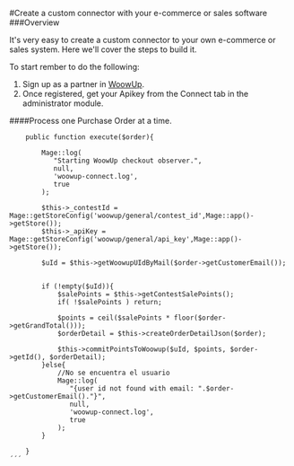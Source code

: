 #Create a custom connector with your e-commerce or sales software
###Overview

It's very easy to create a custom connector to your own e-commerce or sales system. Here we'll cover the steps to build it.

To start rember to do the following:

1. Sign up as a partner in [WoowUp](http://www.woowup.com).
2. Once registered, get your Apikey from the Connect tab in the administrator module.

####Process one Purchase Order at a time.

```
    public function execute($order){

        Mage::log(
           "Starting WoowUp checkout observer.",
           null,
           'woowup-connect.log',
           true
        );

        $this->_contestId = Mage::getStoreConfig('woowup/general/contest_id',Mage::app()->getStore());
        $this->_apiKey = Mage::getStoreConfig('woowup/general/api_key',Mage::app()->getStore());

        $uId = $this->getWoowupUIdByMail($order->getCustomerEmail());


        if (!empty($uId)){
            $salePoints = $this->getContestSalePoints();
            if( !$salePoints ) return;

            $points = ceil($salePoints * floor($order->getGrandTotal()));
            $orderDetail = $this->createOrderDetailJson($order);

            $this->commitPointsToWoowup($uId, $points, $order->getId(), $orderDetail);
        }else{
            //No se encuentra el usuario
            Mage::log(
               "{user id not found with email: ".$order->getCustomerEmail()."}",
               null,
               'woowup-connect.log',
               true
            );
        }

    }
´´´
